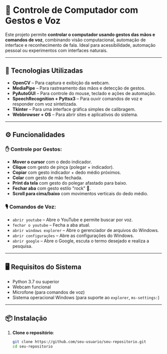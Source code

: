 # 🎯 Controle de Computador com Gestos e Voz

Este projeto permite **controlar o computador usando gestos das mãos e comandos de voz**, combinando visão computacional, automação de interface e reconhecimento de fala. Ideal para acessibilidade, automação pessoal ou experimentos com interfaces naturais.

---

## 🧠 Tecnologias Utilizadas

- **OpenCV** – Para captura e exibição da webcam.
- **MediaPipe** – Para rastreamento das mãos e detecção de gestos.
- **PyAutoGUI** – Para controle do mouse, teclado e ações de automação.
- **SpeechRecognition + Pyttsx3** – Para ouvir comandos de voz e responder com voz sintetizada.
- **Tkinter** – Para uma interface gráfica simples de calibragem.
- **Webbrowser + OS** – Para abrir sites e aplicativos do sistema.

---

## ⚙️ Funcionalidades

### ✋ Controle por Gestos:
- **Mover o cursor** com o dedo indicador.
- **Clique** com gesto de pinça (polegar + indicador).
- **Copiar** com gesto indicador + dedo médio próximos.
- **Colar** com gesto de mão fechada.
- **Print da tela** com gesto do polegar afastado para baixo.
- **Fechar aba** com gesto estilo "rock" 🤘.
- **Scroll para cima/baixo** com movimentos verticais do dedo médio.

### 🎙️ Comandos de Voz:
- `abrir youtube` – Abre o YouTube e permite buscar por voz.
- `fechar o youtube` – Fecha a aba atual.
- `abrir windows explorer` – Abre o gerenciador de arquivos do Windows.
- `abrir configurações` – Abre as configurações do Windows.
- `abrir google` – Abre o Google, escuta o termo desejado e realiza a pesquisa.

---

## 🖥️ Requisitos do Sistema

- Python 3.7 ou superior
- Webcam funcional
- Microfone (para comandos de voz)
- Sistema operacional Windows (para suporte ao `explorer`, `ms-settings:`)

---

## 📦 Instalação

1. **Clone o repositório**:
   ```bash
   git clone https://github.com/seu-usuario/seu-repositorio.git
   cd seu-repositorio
